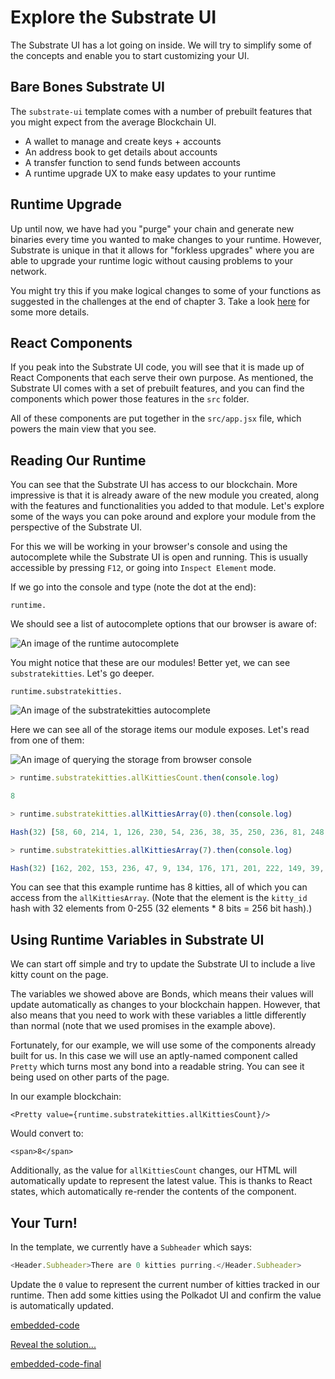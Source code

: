 Explore the Substrate UI
===

The Substrate UI has a lot going on inside. We will try to simplify some of the concepts and enable you to start customizing your UI.

## Bare Bones Substrate UI

The `substrate-ui` template comes with a number of prebuilt features that you might expect from the average Blockchain UI.

- A wallet to manage and create keys + accounts
- An address book to get details about accounts
- A transfer function to send funds between accounts
- A runtime upgrade UX to make easy updates to your runtime

## Runtime Upgrade

Up until now, we have had you "purge" your chain and generate new binaries every time you wanted to make changes to your runtime. However, Substrate is unique in that it allows for "forkless upgrades" where you are able to upgrade your runtime logic without causing problems to your network.

You might try this if you make logical changes to some of your functions as suggested in the challenges at the end of chapter 3. Take a look [here](https://substrate.readme.io/docs/creating-a-custom-substrate-chain#section-step-5-upgrade-our-chain) for some more details.

## React Components

If you peak into the Substrate UI code, you will see that it is made up of React Components that each serve their own purpose. As mentioned, the Substrate UI comes with a set of prebuilt features, and you can find the components which power those features in the `src` folder.

All of these components are put together in the `src/app.jsx` file, which powers the main view that you see.

## Reading Our Runtime

You can see that the Substrate UI has access to our blockchain. More impressive is that it is already aware of the new module you created, along with the features and functionalities you added to that module. Let's explore some of the ways you can poke around and explore your module from the perspective of the Substrate UI.

For this we will be working in your browser's console and using the autocomplete while the Substrate UI is open and running. This is usually accessible by pressing `F12`, or going into `Inspect Element` mode.

If we go into the console and type (note the dot at the end):
```
runtime.
```

We should see a list of autocomplete options that our browser is aware of:

![An image of the runtime autocomplete](./assets/runtime-autocomplete.png)

You might notice that these are our modules! Better yet, we can see `substratekitties`. Let's go deeper.

```
runtime.substratekitties.
```

![An image of the substratekitties autocomplete](./assets/runtime-substratekitties-autocomplete.png)

Here we can see all of the storage items our module exposes. Let's read from one of them:

![An image of querying the storage from browser console](./assets/storage-from-browser.png)

```javascript
> runtime.substratekitties.allKittiesCount.then(console.log)

8

> runtime.substratekitties.allKittiesArray(0).then(console.log)

Hash(32) [58, 60, 214, 1, 126, 230, 54, 236, 38, 35, 250, 236, 81, 248, 64, 83, 234, 152, 174, 39, 114, 24, 108, 34, 128, 61, 74, 136, 74, 38, 206, 48]

> runtime.substratekitties.allKittiesArray(7).then(console.log)

Hash(32) [162, 202, 153, 236, 47, 9, 134, 176, 171, 201, 222, 149, 39, 69, 7, 46, 241, 155, 195, 52, 211, 62, 170, 24, 130, 50, 252, 36, 126, 209, 153, 38]
```

You can see that this example runtime has 8 kitties, all of which you can access from the `allKittiesArray`. (Note that the element is the `kitty_id` hash with 32 elements from 0-255 (32 elements * 8 bits = 256 bit hash).)

## Using Runtime Variables in Substrate UI

We can start off simple and try to update the Substrate UI to include a live kitty count on the page.

The variables we showed above are Bonds, which means their values will update automatically as changes to your blockchain happen. However, that also means that you need to work with these variables a little differently than normal (note that we used promises in the example above).

Fortunately, for our example, we will use some of the components already built for us. In this case we will use an aptly-named component called `Pretty` which turns most any bond into a readable string. You can see it being used on other parts of the page.

In our example blockchain:

```
<Pretty value={runtime.substratekitties.allKittiesCount}/>
```

Would convert to:

```
<span>8</span>
```

Additionally, as the value for `allKittiesCount` changes, our HTML will automatically update to represent the latest value. This is thanks to React states, which automatically re-render the contents of the component.

## Your Turn!

In the template, we currently have a `Subheader` which says:

```javascript
<Header.Subheader>There are 0 kitties purring.</Header.Subheader>
```

Update the `0` value to represent the current number of kitties tracked in our runtime. Then add some kitties using the Polkadot UI and confirm the value is automatically updated.

[embedded-code](./assets/4.2-template.js ':include :type=code embed-template')

<a href="javascript:toggleHint()" id="hint_link">Reveal the solution...</a>

[embedded-code-final](./assets/4.2-finished-code.js ':include :type=code embed-final')

